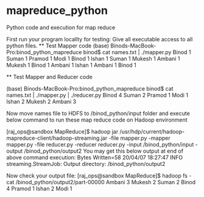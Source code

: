 # mapreduce_python
Python code and execution for map reduce

First run your program locallty for testing:
Give all executable access to all python files.
** Test Mapper code
(base) Binods-MacBook-Pro:binod_python_mapreduce binod$ cat names.txt | ./mapper.py
Binod	1
Suman	1
Pramod	1
Modi	1
Binod	1
Ishan	1
Suman	1
Mukesh	1
Ambani	1
Mukesh	1
Binod	1
Ambani	1
Ishan	1
Ambani	1
Binod	1

** Test Mapper and Reducer code

(base) Binods-MacBook-Pro:binod_python_mapreduce binod$ cat names.txt | ./mapper.py | ./reducer.py 
Binod	4
Suman	2
Pramod	1
Modi	1
Ishan	2
Mukesh	2
Ambani	3

Now move names file to HDFS to /binod_python/input folder
and execute below command to run these map reduce code on Hadoop environment

[raj_ops@sandbox MapReduce]$ hadoop jar /usr/hdp/current/hadoop-mapreduce-client/hadoop-streaming.jar -file mapper.py -mapper mapper.py -file reducer.py -reducer reducer.py -input /binod_python/input  -output /binod_python/output2
You may get this below output at end of above command execution:
Bytes Written=58
20/04/07 18:27:47 INFO streaming.StreamJob: Output directory: /binod_python/output2


Now check your output file:
[raj_ops@sandbox MapReduce]$ hadoop fs -cat /binod_python/output2/part-00000
Ambani	3
Mukesh	2
Suman	2
Binod	4
Pramod	1
Ishan	2
Modi	1




